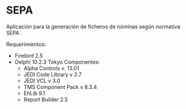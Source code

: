 # SEPA
Aplicación para la generación de ficheros de nóminas según normativa SEPA´.

Requerimientos:
- Firebird 2.5
- Delphi 10.2.3 Tokyo
  Componentes:
  * Alpha Controls v. 13.01
  * JEDI Code Library v 2.7
  * JEDI VCL v 3.0
  * TMS Component Pack v 8.3.4
  * EhLib 9.1
  * Report Builder 2.5
